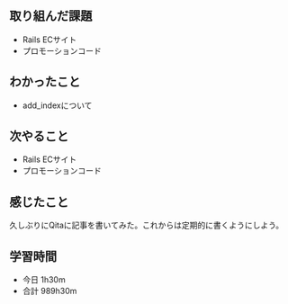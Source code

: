 ## 取り組んだ課題
- Rails ECサイト
- プロモーションコード

## わかったこと
- add_indexについて

## 次やること
- Rails ECサイト
- プロモーションコード

## 感じたこと
久しぶりにQitaに記事を書いてみた。これからは定期的に書くようにしよう。

## 学習時間
- 今日 1h30m
- 合計 989h30m
